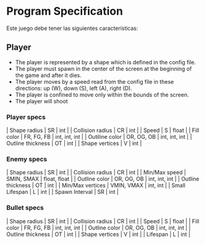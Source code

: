 # Program Specification

Este juego debe tener las siguientes características:

## Player

- The player is represented by a shape which is defined in the
  config file.
- The player must spawn in the center of the screen at the 
  beginning of the game and after it dies.
- The player moves by a speed read from the config file in these 
  directions: up (W), down (S), left (A), right (D).
- The player is confined to move only within the bounds of the 
  screen.
- The player will shoot

### Player specs

| Shape radius      | SR         | int           |
| Collision radius  | CR         | int           |
| Speed             | S          | float         |
| Fill color        | FR, FG, FB | int, int, int |
| Outiline color    | OR, OG, OB | int, int, int |
| Outline thickness | OT         | int           |
| Shape vertices    | V          | int           |

### Enemy specs

| Shape radius      | SR         | int           |
| Collision radius  | CR         | int           |
| Min/Max speed     | SMIN, SMAX | float, float  |
| Outline color     | OR, OG, OB | int, int, int |
| Outline thickness | OT         | int           |
| Min/Max vertices  | VMIN, VMAX | int, int      |
| Small Lifespan    | L          | int           |
| Spawn Interval    | SR         | int           |

### Bullet specs

| Shape radius      | SR         | int           |
| Collision radius  | CR         | int           |
| Speed             | S          | float         |
| Fill color        | FR, FG, FB | int, int, int |
| Outline color     | OR, OG, OB | int, int, int |
| Outline thickness | OT         | int           |
| Shape vertices    | V          | int           |
| Lifespan          | L          | int           |
